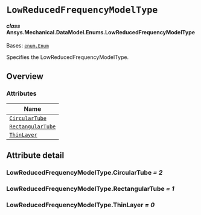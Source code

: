 # `LowReducedFrequencyModelType`

<a id="ansys.mechanical.stubs.v242.Ansys.Mechanical.DataModel.Enums.LowReducedFrequencyModelType"></a>

#### *class* Ansys.Mechanical.DataModel.Enums.LowReducedFrequencyModelType

Bases: [`enum.Enum`](https://docs.python.org/3/library/enum.html#enum.Enum)

Specifies the LowReducedFrequencyModelType.

<!-- !! processed by numpydoc !! -->

<a id="overview"></a>

## Overview

### Attributes

| Name |
| -------------------------------------------------------------------------------------------------------------------------------------------------------- |
| [`CircularTube`](#LowReducedFrequencyModelType.CircularTube) |
| [`RectangularTube`](#LowReducedFrequencyModelType.RectangularTube) |
| [`ThinLayer`](#LowReducedFrequencyModelType.ThinLayer) |

<a id="attribute-detail"></a>

## Attribute detail

<a id="LowReducedFrequencyModelType.CircularTube"></a>

### LowReducedFrequencyModelType.CircularTube *= 2*

<a id="LowReducedFrequencyModelType.RectangularTube"></a>

### LowReducedFrequencyModelType.RectangularTube *= 1*

<a id="LowReducedFrequencyModelType.ThinLayer"></a>

### LowReducedFrequencyModelType.ThinLayer *= 0*


